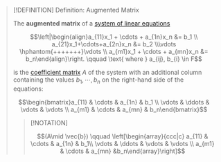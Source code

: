 >[!DEFINITION] Definition: Augmented Matrix
>
>The **augmented matrix** of a [system of linear equations](System%20of%20Linear%20Equations.md)
>
>$$\left|\begin{align}a_{11}x_1 + \cdots + a_{1n}x_n &= b_1 \\ a_{21}x_1+\cdots+a_{2n}x_n &= b_2 \\\vdots \hphantom{+++++++}\vdots \\ a_{m1}x_1 + \cdots + a_{mn}x_n &= b_n\end{align}\right. \qquad \text{ where } a_{ij}, b_{i} \in F$$
>
>is the [coefficient matrix](Coefficient%20Matrix.md) $A$ of the system with an additional column containing the values $b_1, \cdots, b_n$ on the right-hand side of the equations:
>
>$$\begin{bmatrix}a_{11} & \cdots & a_{1n} & b_1 \\ \vdots & \ddots & \vdots & \vdots \\ a_{m1} & \cdots & a_{mn} & b_n\end{bmatrix}$$
>
>>[!NOTATION]
>>
>>$$(A\mid \vec{b}) \qquad \left[\begin{array}{ccc|c} a_{11} & \cdots & a_{1n} & b_1\\ \vdots & \ddots & \vdots & \vdots \\ a_{m1} & \cdots & a_{mn} &b_n\end{array}\right]$$
>>
>